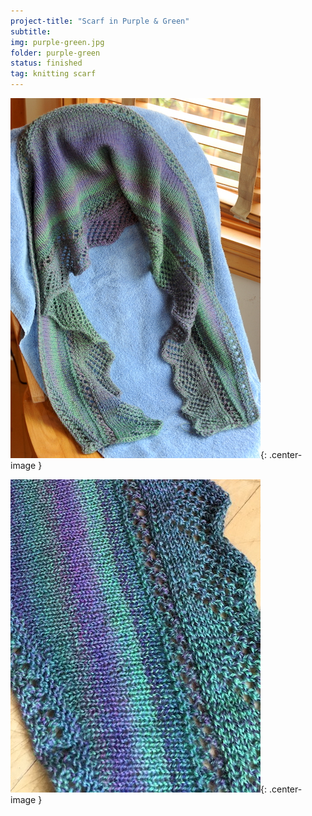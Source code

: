 ```yaml
---
project-title: "Scarf in Purple & Green"
subtitle: 
img: purple-green.jpg
folder: purple-green
status: finished
tag: knitting scarf
---
```

![Finished scarf](/assets/img/purple-green/purple-green.jpg){: .center-image }

![Close-up view](/assets/img/purple-green/purple-green-close.jpg){: .center-image }